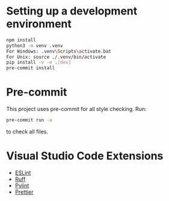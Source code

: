 # Setting up a development environment

```bash
npm install
python3 -m venv .venv
For Windows: .venv\Scripts\activate.bat
For Unix: source ./.venv/bin/activate
pip install -v -e .[dev]
pre-commit install
```

# Pre-commit

This project uses pre-commit for all style checking. Run:

```bash
pre-commit run -a
```

to check all files.

# Visual Studio Code Extensions

- [ESLint](https://marketplace.visualstudio.com/items?itemName=dbaeumer.vscode-eslint)
- [Ruff](https://marketplace.visualstudio.com/items?itemName=charliermarsh.ruff)
- [Pylint](https://marketplace.visualstudio.com/items?itemName=ms-python.pylint)
- [Prettier](https://marketplace.visualstudio.com/items?itemName=esbenp.prettier-vscode)
